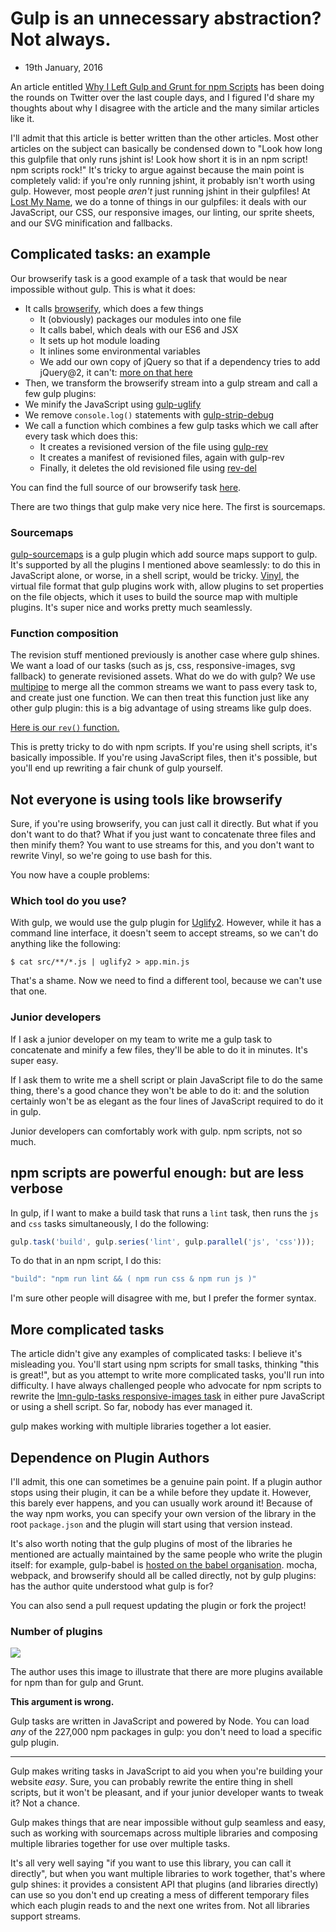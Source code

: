 # Gulp is an unnecessary abstraction? Not always.
- 19th January, 2016

An article entitled [Why I Left Gulp and Grunt for npm Scripts] has been doing the rounds on Twitter over the last couple days, and I figured I'd share my thoughts about why I disagree with the article and the many similar articles like it.

I'll admit that this article is better written than the other articles. Most other articles on the subject can basically be condensed down to "Look how long this gulpfile that only runs jshint is! Look how short it is in an npm script! npm scripts rock!" It's tricky to argue against because the main point is completely valid: if you're only running jshint, it probably isn't worth using gulp. However, most people _aren't_ just running jshint in their gulpfiles! At [Lost My Name], we do a tonne of things in our gulpfiles: it deals with our JavaScript, our CSS, our responsive images, our linting, our sprite sheets, and our SVG minification and fallbacks.


## Complicated tasks: an example

Our browserify task is a good example of a task that would be near impossible without gulp. This is what it does:

- It calls [browserify], which does a few things
  - It (obviously) packages our modules into one file
  - It calls babel, which deals with our ES6 and JSX
  - It sets up hot module loading
  - It inlines some environmental variables
  - We add our own copy of jQuery so that if a dependency tries to add jQuery@2, it can't: [more on that here][Only one jQuery]
- Then, we transform the browserify stream into a gulp stream and call a few gulp plugins:
- We minify the JavaScript using [gulp-uglify]
- We remove `console.log()` statements with [gulp-strip-debug]
- We call a function which combines a few gulp tasks which we call after every task which does this:
  - It creates a revisioned version of the file using [gulp-rev]
  - It creates a manifest of revisioned files, again with gulp-rev
  - Finally, it deletes the old revisioned file using [rev-del]
  
You can find the full source of our browserify task [here][browserify task].
  
There are two things that gulp make very nice here. The first is sourcemaps.

### Sourcemaps

[gulp-sourcemaps] is a gulp plugin which add source maps support to gulp. It's supported by all the plugins I mentioned above seamlessly: to do this in JavaScript alone, or worse, in a shell script, would be tricky. [Vinyl], the virtual file format that gulp plugins work with, allow plugins to set properties on the file objects, which it uses to build the source map with multiple plugins. It's super nice and works pretty much seamlessly.
 
### Function composition
 
The revision stuff mentioned previously is another case where gulp shines. We want a load of our tasks (such as js, css, responsive-images, svg fallback) to generate revisioned assets. What do we do with gulp? We use [multipipe] to merge all the common streams we want to pass every task to, and create just one function. We can then treat this function just like any other gulp plugin: this is a big advantage of using streams like gulp does.

[Here is our `rev()` function.](https://github.com/Lostmyname/lmn-gulp-tasks/blob/master/lib/rev.js)

This is pretty tricky to do with npm scripts. If you're using shell scripts, it's basically impossible. If you're using JavaScript files, then it's possible, but you'll end up rewriting a fair chunk of gulp yourself.


## Not everyone is using tools like browserify

Sure, if you're using browserify, you can just call it directly. But what if you don't want to do that? What if you just want to concatenate three files and then minify them? You want to use streams for this, and you don't want to rewrite Vinyl, so we're going to use bash for this.

You now have a couple problems:

### Which tool do you use?

With gulp, we would use the gulp plugin for [Uglify2]. However, while it has a command line interface, it doesn't seem to accept streams, so we can't do anything like the following:

```markup
$ cat src/**/*.js | uglify2 > app.min.js
```

That's a shame. Now we need to find a different tool, because we can't use that one.

### Junior developers

If I ask a junior developer on my team to write me a gulp task to concatenate and minify a few files, they'll be able to do it in minutes. It's super easy.

If I ask them to write me a shell script or plain JavaScript file to do the same thing, there's a good chance they won't be able to do it: and the solution certainly won't be as elegant as the four lines of JavaScript required to do it in gulp.

Junior developers can comfortably work with gulp. npm scripts, not so much.


## npm scripts are powerful enough: but are less verbose

In gulp, if I want to make a build task that runs a `lint` task, then runs the `js` and `css` tasks simultaneously, I do the following:

```javascript
gulp.task('build', gulp.series('lint', gulp.parallel('js', 'css')));
```

To do that in an npm script, I do this:

```javascript
"build": "npm run lint && ( npm run css & npm run js )"
```

I'm sure other people will disagree with me, but I prefer the former syntax.

## More complicated tasks

The article didn't give any examples of complicated tasks: I believe it's misleading you. You'll start using npm scripts for small tasks, thinking "this is great!", but as you attempt to write more complicated tasks, you'll run into difficulty. I have always challenged people who advocate for npm scripts to rewrite the [lmn-gulp-tasks responsive-images task] in either pure JavaScript or using a shell script. So far, nobody has ever managed it.

gulp makes working with multiple libraries together a lot easier.

## Dependence on Plugin Authors

I'll admit, this one can sometimes be a genuine pain point. If a plugin author stops using their plugin, it can be a while before they update it. However, this barely ever happens, and you can usually work around it! Because of the way npm works, you can specify your own version of the library in the root `package.json` and the plugin will start using that version instead.

It's also worth noting that the gulp plugins of most of the libraries he mentioned are actually maintained by the same people who write the plugin itself: for example, gulp-babel is [hosted on the babel organisation][github gulp-babel]. mocha, webpack, and browserify should all be called directly, not by gulp plugins: has the author quite understood what gulp is for?

You can also send a pull request updating the plugin or fork the project!

### Number of plugins

![](https://cdn-images-1.medium.com/max/800/1*Ukvg75zwIh7eZn35s8bs3g.png)

The author uses this image to illustrate that there are more plugins available for npm than for gulp and Grunt.

**This argument is wrong.**

Gulp tasks are written in JavaScript and powered by Node. You can load _any_ of the 227,000 npm packages in gulp: you don't need to load a specific gulp plugin.

----

Gulp makes writing tasks in JavaScript to aid you when you're building your website _easy_. Sure, you can probably rewrite the entire thing in shell scripts, but it won't be pleasant, and if your junior developer wants to tweak it? Not a chance.

Gulp makes things that are near impossible without gulp seamless and easy, such as working with sourcemaps across multiple libraries and composing multiple libraries together for use over multiple tasks.

It's all very well saying "if you want to use this library, you can call it directly", but when you want multiple libraries to work together, that's where gulp shines: it provides a consistent API that plugins (and libraries directly) can use so you don't end up creating a mess of different temporary files which each plugin reads to and the next one writes from. Not all libraries support streams.




[Why I Left Gulp and Grunt for npm Scripts]: https://medium.com/@housecor/why-i-left-gulp-and-grunt-for-npm-scripts-3d6853dd22b8#.qx38c99ge
[Lost My Name]: http://making.lostmy.name/
[Only one jQuery]: http://macr.ae/article/only-one-jquery.html
[browserify task]: https://github.com/Lostmyname/lmn-gulp-tasks/blob/master/tasks/browserify.js
[gulp-sourcemaps]: https://www.npmjs.com/package/gulp-sourcemaps
[Vinyl]: http://npmjs.com/package/vinyl
[multipipe]: https://www.npmjs.com/package/multipipe
[Uglify2]: https://github.com/mishoo/UglifyJS2
[lmn-gulp-tasks responsive-images task]: https://github.com/Lostmyname/lmn-gulp-tasks/blob/master/tasks/responsive-images.js
[github gulp-babel]: https://github.com/babel/gulp-babel
[browserify]: http://browserify.org/
[gulp-uglify]: https://www.npmjs.com/package/gulp-uglify
[gulp-strip-debug]: https://www.npmjs.com/package/gulp-strip-debug
[gulp-rev]: https://www.npmjs.com/package/gulp-rev
[rev-del]: https://www.npmjs.com/package/rev-del
